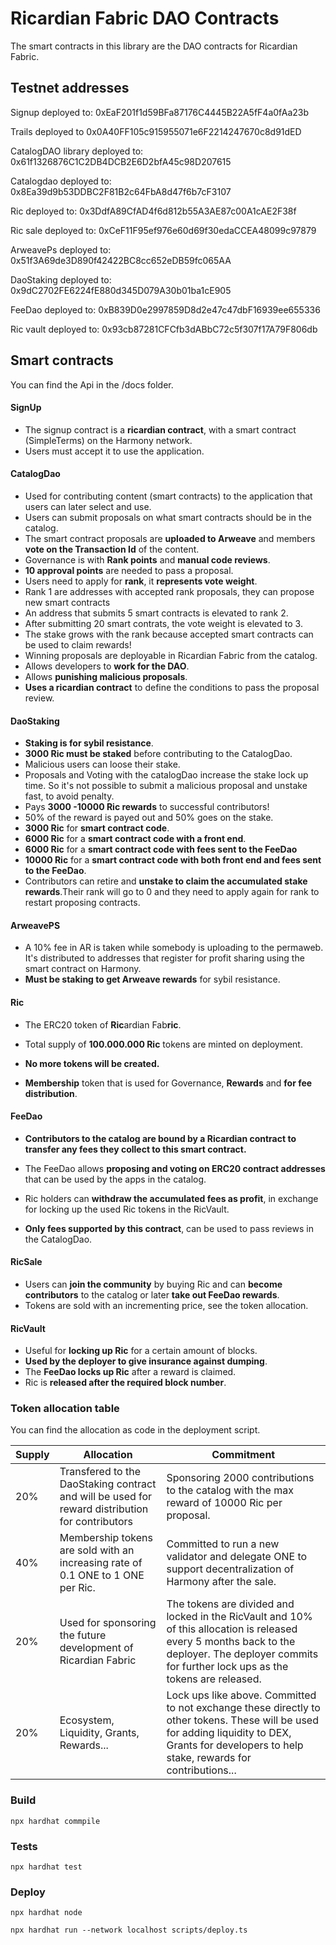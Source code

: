 # Ricardian Fabric DAO Contracts

The smart contracts in this library are the DAO contracts for Ricardian Fabric.

## Testnet addresses

Signup deployed to: 0xEaF201f1d59BFa87176C4445B22A5fF4a0fAa23b

Trails deployed to 0x0A40FF105c915955071e6F2214247670c8d91dED

CatalogDAO library deployed to: 0x61f1326876C1C2DB4DCB2E6D2bfA45c98D207615

Catalogdao deployed to: 0x8Ea39d9b53DDBC2F81B2c64FbA8d47f6b7cF3107

Ric deployed to: 0x3DdfA89CfAD4f6d812b55A3AE87c00A1cAE2F38f

Ric sale deployed to: 0xCeF11F95ef976e60d69f30edaCCEA48099c97879

ArweavePs deployed to: 0x51f3A69de3D890f42422BC8cc652eDB59fc065AA

DaoStaking deployed to: 0x9dC2702FE6224fE880d345D079A30b01ba1cE905

FeeDao deployed to: 0xB839D0e2997859D8d2e47c47dbF16939ee655336

Ric vault deployed to: 0x93cb87281CFCfb3dABbC72c5f307f17A79F806db

## Smart contracts

You can find the Api in the /docs folder.

#### SignUp

- The signup contract is a **ricardian contract**, with a smart contract (SimpleTerms) on the Harmony network.
- Users must accept it to use the application.

#### CatalogDao

- Used for contributing content (smart contracts) to the application that users can later select and use.
- Users can submit proposals on what smart contracts should be in the catalog.
- The smart contract proposals are **uploaded to Arweave** and members **vote on the Transaction Id** of the content.
- Governance is with **Rank points** and **manual code reviews**.
- **10 approval points** are needed to pass a proposal.
- Users need to apply for **rank**, it **represents vote weight**.
- Rank 1 are addresses with accepted rank proposals, they can propose new smart contracts
- An address that submits 5 smart contracts is elevated to rank 2.
- After submitting 20 smart contrats, the vote weight is elevated to 3.
- The stake grows with the rank because accepted smart contracts can be used to claim rewards!
- Winning proposals are deployable in Ricardian Fabric from the catalog.
- Allows developers to **work for the DAO**.
- Allows **punishing malicious proposals**.
- **Uses a ricardian contract** to define the conditions to pass the proposal review.

#### DaoStaking

- **Staking is for sybil resistance**.
- **3000 Ric must be staked** before contributing to the CatalogDao.
- Malicious users can loose their stake.
- Proposals and Voting with the catalogDao increase the stake lock up time.
  So it's not possible to submit a malicious proposal and unstake fast, to avoid penalty.
- Pays **3000 -10000 Ric rewards** to successful contributors!
- 50% of the reward is payed out and 50% goes on the stake.
- **3000 Ric** for **smart contract code**.
- **6000 Ric** for a **smart contract code with a front end**.
- **6000 Ric** for a **smart contract code with fees sent to the FeeDao**
- **10000 Ric** for a **smart contract code with both front end and fees sent to the FeeDao**.
- Contributors can retire and **unstake to claim the accumulated stake rewards**.Their rank will go to 0 and they need to apply again for rank to restart proposing contracts.

#### ArweavePS

- A 10% fee in AR is taken while somebody is uploading to the permaweb. It's distributed to addresses that register for profit sharing using the smart contract on Harmony.
- **Must be staking to get Arweave rewards** for sybil resistance.

#### Ric

- The ERC20 token of **Ric**ardian Fab**ric**.

- Total supply of **100.000.000 Ric** tokens are minted on deployment.

- **No more tokens will be created.**

- **Membership** token that is used for Governance, **Rewards** and **for fee distribution**.

#### FeeDao

- **Contributors to the catalog are bound by a Ricardian contract to transfer any fees they collect to this smart contract.**

- The FeeDao allows **proposing and voting on ERC20 contract addresses** that can be used by the apps in the catalog.

- Ric holders can **withdraw the accumulated fees as profit**, in exchange for locking up the used Ric tokens in the RicVault.

- **Only fees supported by this contract**, can be used to pass reviews in the CatalogDao.

#### RicSale

- Users can **join the community** by buying Ric and can **become contributors** to the catalog or later **take out FeeDao rewards**.
- Tokens are sold with an incrementing price, see the token allocation.

#### RicVault

- Useful for **locking up Ric** for a certain amount of blocks.
- **Used by the deployer to give insurance against dumping**.
- The **FeeDao locks up Ric** after a reward is claimed.
- Ric is **released after the required block number**.

### Token allocation table

You can find the allocation as code in the deployment script.

| Supply | Allocation                                                                                      | Commitment                                                                                                                                                                                          |
| ------ | ----------------------------------------------------------------------------------------------- | --------------------------------------------------------------------------------------------------------------------------------------------------------------------------------------------------- |
| 20%    | Transfered to the DaoStaking contract and will be used for reward distribution for contributors | Sponsoring 2000 contributions to the catalog with the max reward of 10000 Ric per proposal.                                                                                                         |
| 40%    | Membership tokens are sold with an increasing rate of 0.1 ONE to 1 ONE per Ric.                 | Committed to run a new validator and delegate ONE to support decentralization of Harmony after the sale.                                                                                            |
| 20%    | Used for sponsoring the future development of Ricardian Fabric                                  | The tokens are divided and locked in the RicVault and 10% of this allocation is released every 5 months back to the deployer. The deployer commits for further lock ups as the tokens are released. |
| 20%    | Ecosystem, Liquidity, Grants, Rewards...                                                        | Lock ups like above. Committed to not exchange these directly to other tokens. These will be used for adding liquidity to DEX, Grants for developers to help stake, rewards for contributions...    |

### Build

    npx hardhat commpile

### Tests

    npx hardhat test

### Deploy

    npx hardhat node

    npx hardhat run --network localhost scripts/deploy.ts
